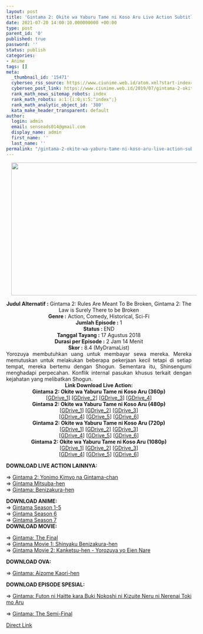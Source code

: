 ```yaml
---
layout: post
title: 'Gintama 2: Okite wa Yaburu Tame ni Koso Aru Live Action Subtitle Indonesia'
date: 2021-07-20 14:00:10.000000000 +00:00
type: post
parent_id: '0'
published: true
password: ''
status: publish
categories:
- Anime
tags: []
meta:
  _thumbnail_id: '15471'
  cyberseo_rss_source: https://www.ciunime.web.id/atom.xml?start-index=3151&max-results=150
  cyberseo_post_link: https://www.ciunime.web.id/2019/07/gintama-2-okite-wa-yaburu-tame-ni-koso.html
  rank_math_news_sitemap_robots: index
  rank_math_robots: a:1:{i:0;s:5:"index";}
  rank_math_analytic_object_id: '380'
  kata_make_header_transparent: default
author:
  login: admin
  email: senseads014@gmail.com
  display_name: admin
  first_name: ''
  last_name: ''
permalink: "/gintama-2-okite-wa-yaburu-tame-ni-koso-aru-live-action-subtitle-indonesia/"
---
```

<div class="separator" style="clear: both; text-align: center;"><a href="https://1.bp.blogspot.com/-l0GSREQcMtE/XTm8aABXH5I/AAAAAAAAcqU/_jbq2khCL5EbcMznTJmelxlYAK6_DoXZwCLcBGAs/s1600/Gintama%2B2%2B-%2BOkite%2Bwa%2BYaburu%2BTame%2Bni%2BKoso%2BAru.jpg" style="margin-left: 1em; margin-right: 1em;"><img border="0" data-original-height="720" data-original-width="1280" height="360" src="{{ site.baseurl }}/assets/2021/07/Gintama%2B2%2B-%2BOkite%2Bwa%2BYaburu%2BTame%2Bni%2BKoso%2BAru.jpg" width="640" /></a></div>
<p>
<div style="text-align: center;"><b>Judul</b><b><b> Alternatif </b>:</b> Gintama 2: Rules Are Meant To Be Broken, Gintama 2: The Law is Surely There to be Broken</div>
<div style="text-align: center;"><b><b>Genre :</b></b> Action, Comedy, Historical, Sci-Fi</div>
<div style="text-align: center;"><b>Jumlah Episode :</b> 1<br /><b>Status :&nbsp;</b>END<br /><b>Tanggal Tayang :</b> 17 Agustus 2018<br /><b>Durasi per Episode :</b> 2 Jam 14 Menit</div>
<div style="text-align: center;"><b>Skor :</b> 8.4 (MyDramaList)</div>
<div style="text-align: center;"></div>
<div style="text-align: justify;">Yorozuya membutuhkan uang untuk membayar sewa mereka. Mereka memutuskan untuk melakukan beberapa pekerjaan kecil tetapi di setiap tempat, mereka bertemu dengan Shogun. Sementara itu, Shinsengumi menghadapi perpecahan. Konflik internal pasukan khusus terkait dengan kejahatan yang melibatkan Shogun.</div>
<div style="text-align: justify;"></div>
<div style="text-align: justify;"></div>
<div style="text-align: center;"><b>Link Download Live Action:</b></div>
<div style="text-align: center;">
<div style="text-align: center;"><b>Gintama 2: Okite wa Yaburu Tame ni Koso Aru (360p)</b></div>
</div>
<div style="text-align: center;">[<a href="https://drive.google.com/uc?export=download&amp;id=1s9_AIsogRVVynqB0J9Dqo05YRbgWdWIc" target="_blank" rel="noopener">GDrive_1</a>] [<a href="https://drive.google.com/uc?export=download&amp;id=1twc5XvTaGQ1Rv_EjNhnTjg1p7nU9ZuHK" target="_blank" rel="noopener">GDrive_2</a>] [<a href="https://drive.google.com/uc?export=download&amp;id=10xkYDMafQg9z-lBA8--oakhHA-r_8jMW" target="_blank" rel="noopener">GDrive_3</a>] [<a href="https://drive.google.com/uc?export=download&amp;id=19mGjBYdUjYHsZbtxZ0wQsX6rJJAG7HQh" target="_blank" rel="noopener">GDrive_4</a>]</div>
<div style="text-align: center;">
<div style="text-align: center;"><b>Gintama 2: Okite wa Yaburu Tame ni Koso Aru (480p)</b></div>
<div style="text-align: center;">[<a href="https://drive.google.com/uc?export=download&amp;id=1I483dwoBkXZyvn6b49a36DBQMGEy-ET1" target="_blank" rel="noopener">GDrive_1</a>] [<a href="https://drive.google.com/uc?export=download&amp;id=1iEV_GKfNdfQUL8Gi7Hp3zdv10sU3l5AB" target="_blank" rel="noopener">GDrive_2</a>] [<a href="https://drive.google.com/uc?export=download&amp;id=1eVg0dhMUPfgpXu0tHj1DZwIJfpUDQF4A" target="_blank" rel="noopener">GDrive_3</a>]<br />[<a href="https://drive.google.com/uc?export=download&amp;id=1FL9xcjY19mZPfcw3BIh-NF13aVdGfx5f" target="_blank" rel="noopener">GDrive_4</a>] [<a href="https://drive.google.com/uc?export=download&amp;id=1l9w2o02IyOgeoRspIRJ1YCto7Dzt3pBb" target="_blank" rel="noopener">GDrive_5</a>] [<a href="https://drive.google.com/uc?export=download&amp;id=1aGXfVyyRsb4R-SjRYbftpdjJB1ImC2R_" target="_blank" rel="noopener">GDrive_6</a>]</div>
<div style="text-align: center;">
<div style="text-align: center;"><b>Gintama 2: Okite wa Yaburu Tame ni Koso Aru (720p)</b></div>
<div style="text-align: center;">[<a href="https://drive.google.com/uc?export=download&amp;id=1IoC1Zaq0dpNZLRzWFnIHNPmG4XY4vNJf" target="_blank" rel="noopener">GDrive_1</a>] [<a href="https://drive.google.com/uc?export=download&amp;id=1zkLu3O_so2ZlJD964hYvYPQxon7IDDVy" target="_blank" rel="noopener">GDrive_2</a>] [<a href="https://drive.google.com/uc?export=download&amp;id=1tnDy1KAn7EvTjIsOdc0Cu6y6iSPDfx3C" target="_blank" rel="noopener">GDrive_3</a>]<br />[<a href="https://drive.google.com/uc?export=download&amp;id=1JP9NsYO2-qUy9Ouuo1dzopBHFM_LmtMa" target="_blank" rel="noopener">GDrive_4</a>] [<a href="https://drive.google.com/uc?export=download&amp;id=1gZPerTRd9U7nQvSqtcW3TWXEcrLKb6bB" target="_blank" rel="noopener">GDrive_5</a>] [<a href="https://drive.google.com/uc?export=download&amp;id=157n_Oi-qTI_b6iDfF4L5JMRGwCs5L-rE" target="_blank" rel="noopener">GDrive_6</a>]</div>
<div style="text-align: center;">
<div style="text-align: center;"><b>Gintama 2: Okite wa Yaburu Tame ni Koso Aru (1080p)</b></div>
<div style="text-align: center;">[<a href="https://drive.google.com/uc?export=download&amp;id=1xMGr3VOR_9zShCZAHuzMug1Woout0TUu" target="_blank" rel="noopener">GDrive_1</a>] [<a href="https://drive.google.com/uc?export=download&amp;id=1hyjzEp6MOLfhbHeQYw02ycWkqtYoVHR5" target="_blank" rel="noopener">GDrive_2</a>] [<a href="https://drive.google.com/uc?export=download&amp;id=1picM6PmeRcK9ifDzDalXDjTioAK6gY3o" target="_blank" rel="noopener">GDrive_3</a>]<br />[<a href="https://drive.google.com/uc?export=download&amp;id=1hhdM-99P8L-AzhdFwmamRLx1Qmwwq4rq" target="_blank" rel="noopener">GDrive_4</a>] [<a href="https://drive.google.com/uc?export=download&amp;id=1Dgkgvs-i64QrlI-K5FjzT-IKvaMXXmtP" target="_blank" rel="noopener">GDrive_5</a>] [<a href="https://drive.google.com/uc?export=download&amp;id=1qWfA2itGJEYsIMlP4vmuCc6XKzH6E838" target="_blank" rel="noopener">GDrive_6</a>]
<div style="text-align: left;">
<div style="text-align: justify;">
<div></div>
<p><b>DOWNLOAD LIVE ACTION&nbsp;</b><b>LAINNYA</b><b>:</b></p>
<p>=&gt;&nbsp;<a href="https://www.ciunime.web.id/2019/08/gintama-2-yonimo-kimyo-na-gintama-chan.html" target="_blank" rel="noopener">Gintama 2: Yonimo Kimyo na Gintama-chan</a><br />=&gt;&nbsp;<a href="https://www.ciunime.web.id/2019/01/gintama-mitsuba-hen-episode-01-03-end.html" target="_blank" rel="noopener">Gintama Mitsuba-hen</a><br />=&gt;&nbsp;<a href="https://www.ciunime.web.id/2019/08/gintama-benizakura-hen-live-action.html" target="_blank" rel="noopener">Gintama: Benizakura-hen</a></p>
</div>
<div style="text-align: justify;"><b>DOWNLOAD ANIME:</b></div>
<div style="text-align: justify;">=&gt;&nbsp;<a href="https://www.ciunime.web.id/2019/01/gintama-season-1-5-episode-001-328-end.html" target="_blank" rel="noopener">Gintama Season 1-5</a></div>
<div style="text-align: justify;">=&gt;&nbsp;<a href="https://www.ciunime.web.id/2019/01/gintama-season-6-episode-01-13-end.html" target="_blank" rel="noopener">Gintama Season 6</a><br />=&gt;&nbsp;<a href="https://www.ciunime.web.id/2019/01/gintama-season-7-episode-01-25-batch.html" target="_blank" rel="noopener">Gintama Season 7</a></div>
<div style="text-align: justify;"><b>DOWNLOAD MOVIE:</b></p>
<p>=&gt;&nbsp;<a href="https://www.ciunime.web.id/2021/07/gintama-final-movie-subtitle-indonesia.html" target="_blank" rel="noopener">Gintama: The Final</a><br />=&gt;&nbsp;<a href="https://www.ciunime.web.id/2019/01/gintama-movie-1-shinyaku-benizakura-hen.html" target="_blank" rel="noopener">Gintama Movie 1: Shinyaku Benizakura-hen</a><br />=&gt;&nbsp;<a href="https://www.ciunime.web.id/2019/01/gintama-movie-2-kanketsu-hen-yorozuya.html" target="_blank" rel="noopener">Gintama Movie 2: Kanketsu-hen - Yorozuya yo Eien Nare</a></p>
<p><b>DOWNLOAD OVA:</b></p>
<p>=&gt;&nbsp;<a href="https://www.ciunime.web.id/2019/08/gintama-aizome-kaori-hen-episode-01-02.html" target="_blank" rel="noopener">Gintama: Aizome Kaori-hen</a></p>
<p><b>DOWNLOAD EPISODE SPESIAL:</b></p>
<p>=&gt;&nbsp;<a href="https://www.ciunime.web.id/2019/08/gintama-futon-ni-haitte-kara-buki.html" target="_blank" rel="noopener">Gintama: Futon ni Haitte kara Buki Nokoshi ni Kizuite Neru ni Nerenai Toki mo Aru</a></div>
<div style="text-align: justify;">=&gt;&nbsp;<a href="https://www.ciunime.web.id/2021/01/gintama-semi-final-subtitle-indonesia.html" target="_blank" rel="noopener">Gintama: The Semi-Final</a></p>
</div>
</div>
</div>
</div>
</div>
</div>
<link rel="stylesheet" href="https://cdnjs.cloudflare.com/ajax/libs/font-awesome/4.7.0/css/font-awesome.min.css" />
<div class="divbtn"> <a href="https://handymansurrender.com/fihup8buzv?key=94550f7ce39444073321dde3b8782f97" class="btn"><i class="fa fa-download"></i> Direct Link</a> </div>
